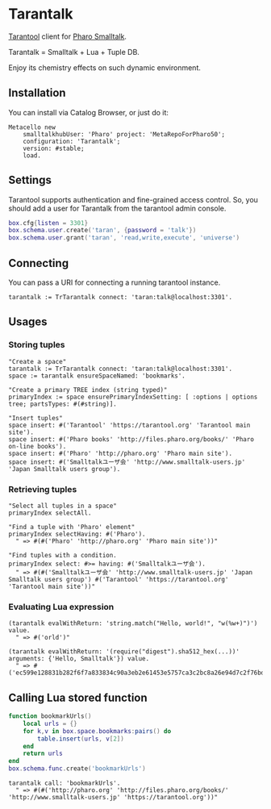 Tarantalk
========

[Tarantool](https://tarantool.org/ "Tarantool") client for [Pharo Smalltalk](http://www.pharo-project.org/ "Pharo").

Tarantalk = Smalltalk + Lua + Tuple DB.

Enjoy its chemistry effects on such dynamic environment. 

## Installation ##

You can install via Catalog Browser, or just do it:

```Smalltalk
Metacello new
    smalltalkhubUser: 'Pharo' project: 'MetaRepoForPharo50';
    configuration: 'Tarantalk';
    version: #stable;
    load.
```

## Settings ##

Tarantool supports authentication and fine-grained access control. So, you should add a user for Tarantalk from the tarantool admin console.

```Lua
box.cfg{listen = 3301}
box.schema.user.create('taran', {password = 'talk'})
box.schema.user.grant('taran', 'read,write,execute', 'universe')
```

## Connecting

You can pass a URI for connecting a running tarantool instance.

```Smalltalk
tarantalk := TrTarantalk connect: 'taran:talk@localhost:3301'.
```

## Usages ##

### Storing tuples

```Smalltalk
"Create a space"
tarantalk := TrTarantalk connect: 'taran:talk@localhost:3301'.
space := tarantalk ensureSpaceNamed: 'bookmarks'.
```

```Smalltalk
"Create a primary TREE index (string typed)"
primaryIndex := space ensurePrimaryIndexSetting: [ :options | options tree; partsTypes: #(#string)].
```

```Smalltalk
"Insert tuples"
space insert: #('Tarantool' 'https://tarantool.org' 'Tarantool main site').
space insert: #('Pharo books' 'http://files.pharo.org/books/' 'Pharo on-line books').
space insert: #('Pharo' 'http://pharo.org' 'Pharo main site').
space insert: #('Smalltalkユーザ会' 'http://www.smalltalk-users.jp' 'Japan Smalltalk users group').
```

### Retrieving tuples

```Smalltalk
"Select all tuples in a space"
primaryIndex selectAll.
```
```Smalltalk
"Find a tuple with 'Pharo' element"
primaryIndex selectHaving: #('Pharo').
  " => #(#('Pharo' 'http://pharo.org' 'Pharo main site'))"
```
```Smalltalk
"Find tuples with a condition.
primaryIndex select: #>= having: #('Smalltalkユーザ会').
  " => #(#('Smalltalkユーザ会' 'http://www.smalltalk-users.jp' 'Japan Smalltalk users group') #('Tarantool' 'https://tarantool.org' 'Tarantool main site'))"
```

### Evaluating Lua expression

```Smalltalk
(tarantalk evalWithReturn: 'string.match("Hello, world!", "w(%w+)")') value.
  " => #('orld')"
```

```Smalltalk
(tarantalk evalWithReturn: '(require("digest").sha512_hex(...))' arguments: {'Hello, Smalltalk'}) value.
  " => #('ec599e128831b282f6f7a833834c90a3eb2e61453e5757ca3c2bc8a26e94d7c2f76bd6a7ce33df2427f3821e44a12d26781d39eac6782b59a649950ea59f9e13')"
```

## Calling Lua stored function

```Lua
function bookmarkUrls()
	local urls = {}
	for k,v in box.space.bookmarks:pairs() do
		table.insert(urls, v[2])
	end
	return urls
end
box.schema.func.create('bookmarkUrls')
```

```Smalltalk
tarantalk call: 'bookmarkUrls'.
  " => #(#('http://pharo.org' 'http://files.pharo.org/books/' 'http://www.smalltalk-users.jp' 'https://tarantool.org'))"
```